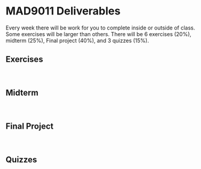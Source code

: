 # MAD9011 Deliverables

Every week there will be work for you to complete inside or outside of class. Some exercises will be larger than others. There will be 6 exercises (20%), midterm (25%), Final project (40%), and 3 quizzes (15%).

## Exercises <Badge type="error" text="20%" />

<br>

<Deliverable
  title="Exercise 1 — Select & Mask"
  dueDate="Due: Tuesday January 16th @9:00pm"
  description="In this exercise, you'll enhance your skills in non-destructive masking and background replacement, progressing to create a unified composition by blending multiple images into a visually and narratively compelling scene."
  linkType="active"
  detailsLink="./exercises/ex-1.html"
/>

<Deliverable
  title="Exercise 2 — Photo Retouching"
  dueDate="Due: Tuesday January 23rd @9:00pm"
  description="In this exercise, you'll apply the retouching techniques learned in class, emphasizing the importance of using non-destructive editing methods throughout the task."
  linkType="paused"
  detailsLink="./exercises/ex-2.html"
/>

<Deliverable
  title="Exercise 3 — Logo Recreation"
  dueDate="Due: Tuesday January 30th @9:00pm"
  description="In this exercise, you'll learn how to use basic shapes for logo creation using simple shapes and then utilizing pathfinder tools and anchor point manipulation"
  linkType="paused"
  detailsLink="./exercises/ex-3.html"
/>

<Deliverable
  title="Exercise 4 — Button Design"
  dueDate="Due: Tuesday February 6th @9:00pm"
  description="In this exercise, you'll delve into UI and user-centered design principles to create a set of buttons, strategically employing color theory and gradient tools to ensure they are visually appealing and enhance user interaction."
  linkType="paused"
  detailsLink="./exercises/ex-4.html"
/>

<Deliverable
  title="Exercise 5 — Creating Icons"
  dueDate="Due: Tuesday February 13th @9:00pm"
  description="In this exercise, you'll design a cohesive set of icons tailored for use in a mobile app, ensuring they harmonize in style and functionality."
  linkType="paused"
  detailsLink="./exercises/ex-5.html"
/>

<Deliverable
  title="Exercise 6 — Animated SVG"
  dueDate="Due: Tuesday February 20th @7:00pm"
  description="In this exercise, you'll create an engaging application loader using animated SVG in Adobe Illustrator, focusing on design aesthetics, clean export setup, and CSS-based animation styling."
  linkType="paused"
  detailsLink="./exercises/ex-6.html"
/>

## Midterm <Badge type="error" text="25%" />

<br>

<Deliverable
  title="Mobile Design Assets"
  dueDate="Due: Sunday February 25th @11:59pm"
  description="For your midterm project, you'll craft a comprehensive suite of mobile design assets, encompassing everything from optimized images to bespoke icons, leveraging the capabilities of both Adobe Photoshop and Illustrator."
  linkType="paused"
  detailsLink="./assignments/midterm.html"
/>

## Final Project <Badge type="error" text="40%" />

<br>

<Deliverable
  title="Part 1: Low-fidelity Wireframes"
  dueDate="Due: Tuesday March 12th @9:00pm"
  description="In part 1 of your final project, you'll develop a series of low-fidelity wireframes, laying the foundational design blueprint for a mobile application."
  linkType="paused"
  detailsLink="./finalproject/part1.html"
/>

<Deliverable
  title="Part 2: Mid-fidelity Wireframes"
  dueDate="Due: Tuesday March 19th @9:00pm"
  description="In part 2 of your final project, you'll enhance your low-fidelity wireframes by refining layouts, navigation and incorporating fundamental styling elements such as margins, corner radii, and drop shadows to bring clarity and structure to your mobile application design."
  linkType="paused"
  detailsLink="./finalproject/part2.html"
/>

<Deliverable
  title="Part 3: Design System"
  dueDate="Due: Tuesday March 26th @9:00pm"
  description="In part 3 of your final project, you'll develop a mini design system, creating guidelines and standards for elements such as typography, color palettes, and UI components to ensure consistency and coherence in your design approach."
  linkType="paused"
  detailsLink="./finalproject/part3.html"
/>

<Deliverable
  title="Part 4: High-fidelity Wireframes"
  dueDate="Due: Tuesday April 2nd @9:00pm"
  description="In part 4 of your final project, you'll elevate your mid-fidelity wireframes to high-fidelity by meticulously applying the principles and elements from your design system, ensuring a polished and detailed representation of your final design concept."
  linkType="paused"
  detailsLink="./finalproject/part4.html"
/>

<Deliverable
  title="Part 5: Interactive Visual Prototype"
  dueDate="Due: Tuesday April 9th @9:00pm"
  description="In part 5 of your final project, you'll bring your high-fidelity wireframes to life by integrating interactivity and animations, preparing them for a comprehensive user testing experience that closely simulates the final product."
  linkType="paused"
  detailsLink="./finalproject/part5.html"
/>

<Deliverable
  title="Part 6: Presentations"
  dueDate="Due: Tuesday April 16th @9:00pm"
  description="In part 6 of your final project, you'll showcase the culmination of your efforts from parts 1 to 5, including a comprehensive presentation and a live demonstration of your interactive prototype, highlighting the journey from initial concepts to the final interactive design."
  linkType="paused"
  detailsLink="./finalproject/part6.html"
/>

## Quizzes <Badge type="error" text="15%" />

<br>

<Deliverable
  title="Photoshop Quiz"
  dueDate="Due: Thursday January 18th @5:00pm"
  linkType="disabled"
  description="Test your knowledge of the skills and techniques covered in the Photoshop portion of the course, encompassing everything from basic editing tools to advanced image manipulation"
/>

<Deliverable
title="Illustrator Quiz"
dueDate="Due: Thursday February 15th @5:00pm"
linkType="disabled"
description="Test your knowledge of the skills and techniques covered in the Illustrator portion of the course, encompassing everything from using the shape tool to creating icons."
/>

<Deliverable
  title="Figma Quiz"
  dueDate="Due: Thursday April 11th @5:00pm"
  linkType="disabled"
  description="Test your knowledge of the skills and techniques covered in the Figma portion of the course, encompassing everything from using Figma to UI best practices"
/>
